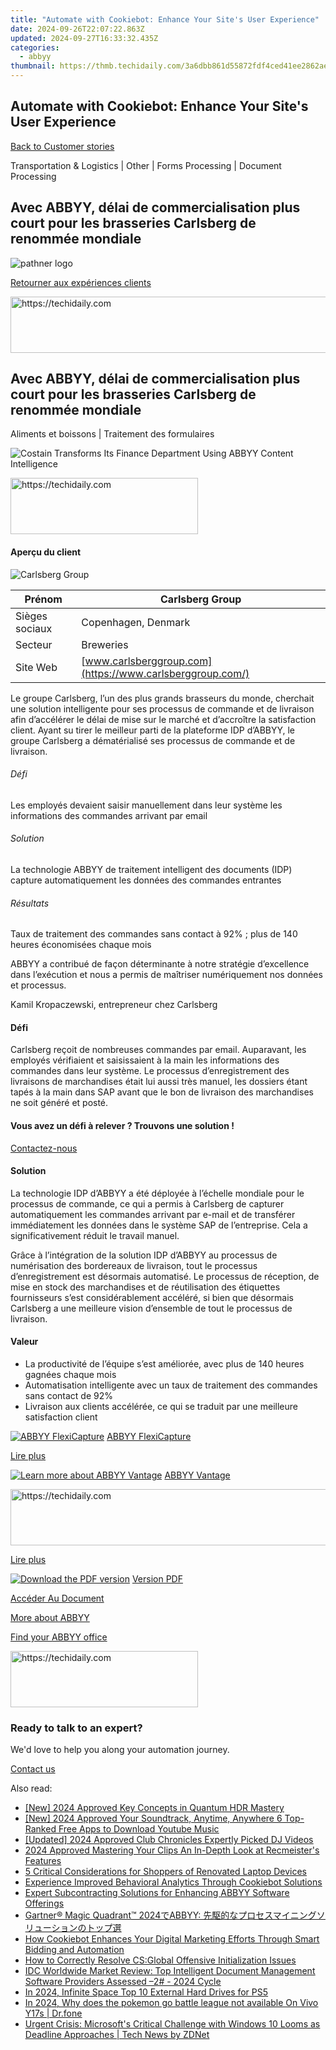 ```yaml
---
title: "Automate with Cookiebot: Enhance Your Site's User Experience"
date: 2024-09-26T22:07:22.863Z
updated: 2024-09-27T16:33:32.435Z
categories:
  - abbyy
thumbnail: https://thmb.techidaily.com/3a6dbb861d55872fdf4ced41ee2862ae3932a3822bc0678be6a1186e4efd451b.jpg
---
```


## Automate with Cookiebot: Enhance Your Site's User Experience

[Back to Customer stories](https://tools.techidaily.com/abbyy/products/)

Transportation & Logistics | Other | Forms Processing | Document Processing

## Avec ABBYY, délai de commercialisation plus court pour les brasseries Carlsberg de renommée mondiale

![pathner logo](https://content.abbyy.com/-/media/project/abbyy/abbyy/logos-white/fr/183850.png?h=40&iar=0&w=120)

[Retourner aux expériences clients](https://tools.techidaily.com/abbyy/products/)

<!-- affiliate ads begin -->
<a href="https://versadesk.pxf.io/c/5597632/1828647/21290" target="_top" id="1828647">
  <img src="//a.impactradius-go.com/display-ad/21290-1828647" border="0" alt="https://techidaily.com" width="728" height="90"/>
</a>
<img height="0" width="0" src="https://versadesk.pxf.io/i/5597632/1828647/21290" style="position:absolute;visibility:hidden;" border="0" />
<!-- affiliate ads end -->

## Avec ABBYY, délai de commercialisation plus court pour les brasseries Carlsberg de renommée mondiale 

Aliments et boissons | Traitement des formulaires 

![Costain Transforms Its Finance Department Using ABBYY Content Intelligence](https://static4.abbyy.com/abbyycommedia/36081/15063-carlsberg-556x303.png) 

<!-- affiliate ads begin -->
<a href="https://aligracehair.sjv.io/c/5597632/1972665/19272" target="_top" id="1972665">
  <img src="//a.impactradius-go.com/display-ad/19272-1972665" border="0" alt="https://techidaily.com" width="300" height="90"/>
</a>
<img height="0" width="0" src="https://aligracehair.sjv.io/i/5597632/1972665/19272" style="position:absolute;visibility:hidden;" border="0" />
<!-- affiliate ads end -->

#### Aperçu du client

![Carlsberg Group](https://static5.abbyy.com/abbyycommedia/36017/15064-logo-carlsberg-group.png) 

| Prénom         | Carlsberg Group                                           |
| -------------- | --------------------------------------------------------- |
| Sièges sociaux | Copenhagen, Denmark                                       |
| Secteur        | Breweries                                                 |
| Site Web       | [www.carlsberggroup.com](https://www.carlsberggroup.com/) |

Le groupe Carlsberg, l’un des plus grands brasseurs du monde, cherchait une solution intelligente pour ses processus de commande et de livraison afin d’accélérer le délai de mise sur le marché et d’accroître la satisfaction client. Ayant su tirer le meilleur parti de la plateforme IDP d’ABBYY, le groupe Carlsberg a dématérialisé ses processus de commande et de livraison.

###### Défi

Les employés devaient saisir manuellement dans leur système les informations des commandes arrivant par email

###### Solution

La technologie ABBYY de traitement intelligent des documents (IDP) capture automatiquement les données des commandes entrantes

###### Résultats

Taux de traitement des commandes sans contact à 92% ; plus de 140 heures économisées chaque mois

 ABBYY a contribué de façon déterminante à notre stratégie d’excellence dans l’exécution et nous a permis de maîtriser numériquement nos données et processus.

 Kamil Kropaczewski, entrepreneur chez Carlsberg

#### Défi

Carlsberg reçoit de nombreuses commandes par email. Auparavant, les employés vérifiaient et saisissaient à la main les informations des commandes dans leur système. Le processus d’enregistrement des livraisons de marchandises était lui aussi très manuel, les dossiers étant tapés à la main dans SAP avant que le bon de livraison des marchandises ne soit généré et posté.

#### Vous avez un défi à relever ? Trouvons une solution !

[Contactez-nous](https://tools.techidaily.com/abbyy/products/) 

#### Solution

La technologie IDP d’ABBYY a été déployée à l’échelle mondiale pour le processus de commande, ce qui a permis à Carlsberg de capturer automatiquement les commandes arrivant par e-mail et de transférer immédiatement les données dans le système SAP de l’entreprise. Cela a significativement réduit le travail manuel.

Grâce à l’intégration de la solution IDP d’ABBYY au processus de numérisation des bordereaux de livraison, tout le processus d’enregistrement est désormais automatisé. Le processus de réception, de mise en stock des marchandises et de réutilisation des étiquettes fournisseurs s’est considérablement accéléré, si bien que désormais Carlsberg a une meilleure vision d’ensemble de tout le processus de livraison.

#### Valeur

   * La productivité de l’équipe s’est améliorée, avec plus de 140 heures gagnées chaque mois
   * Automatisation intelligente avec un taux de traitement des commandes sans contact de 92%
   * Livraison aux clients accélérée, ce qui se traduit par une meilleure satisfaction client

[![ABBYY FlexiCapture](https://static2.abbyy.com/abbyycommedia/21380/4-flexicapture.jpg)](https://tools.techidaily.com/abbyy/products/) [ABBYY FlexiCapture](https://tools.techidaily.com/abbyy/products/) 

[Lire plus](https://tools.techidaily.com/abbyy/products/) 

[![Learn more about ABBYY Vantage](https://static2.abbyy.com/abbyycommedia/24337/mailroom_automation_360x162.jpg)](https://tools.techidaily.com/abbyy/products/) [ABBYY Vantage](https://tools.techidaily.com/abbyy/products/) 

<!-- affiliate ads begin -->
<a href="https://aligracehair.sjv.io/c/5597632/1938721/19272" target="_top" id="1938721">
  <img src="//a.impactradius-go.com/display-ad/19272-1938721" border="0" alt="https://techidaily.com" width="728" height="90"/>
</a>
<img height="0" width="0" src="https://aligracehair.sjv.io/i/5597632/1938721/19272" style="position:absolute;visibility:hidden;" border="0" />
<!-- affiliate ads end -->

[Lire plus](https://tools.techidaily.com/abbyy/products/) 

[![Download the PDF version](https://static4.abbyy.com/abbyycommedia/36083/15063-carlsberg-360x162.png)](https://static2.abbyy.com/abbyycommedia/36651/carlsberg-group-breweries-case-study-fr.pdf "Version PDF") [Version PDF](https://static2.abbyy.com/abbyycommedia/36651/carlsberg-group-breweries-case-study-fr.pdf "Version PDF") 

[Accéder Au Document](https://static2.abbyy.com/abbyycommedia/36651/carlsberg-group-breweries-case-study-fr.pdf "Version PDF") 

[More about ABBYY](https://tools.techidaily.com/abbyy/products/) 

[Find your ABBYY office](https://tools.techidaily.com/abbyy/products/) 

<!-- affiliate ads begin -->
<a href="https://aligracehair.sjv.io/c/5597632/1959707/19272" target="_top" id="1959707">
  <img src="//a.impactradius-go.com/display-ad/19272-1959707" border="0" alt="https://techidaily.com" width="300" height="90"/>
</a>
<img height="0" width="0" src="https://aligracehair.sjv.io/i/5597632/1959707/19272" style="position:absolute;visibility:hidden;" border="0" />
<!-- affiliate ads end -->

### Ready to talk to an expert?

We'd love to help you along your automation journey.

[Contact us](https://tools.techidaily.com/abbyy/products/)

<ins class="adsbygoogle"
     style="display:block"
     data-ad-format="autorelaxed"
     data-ad-client="ca-pub-7571918770474297"
     data-ad-slot="1223367746"></ins>

<ins class="adsbygoogle"
     style="display:block"
     data-ad-client="ca-pub-7571918770474297"
     data-ad-slot="8358498916"
     data-ad-format="auto"
     data-full-width-responsive="true"></ins>

<span class="atpl-alsoreadstyle">Also read:</span>
<div><ul>
<li><a href="https://fox-helps.techidaily.com/new-2024-approved-key-concepts-in-quantum-hdr-mastery/"><u>[New] 2024 Approved Key Concepts in Quantum HDR Mastery</u></a></li>
<li><a href="https://youtube-tips.techidaily.com/024-approved-your-soundtrack-anytime-anywhere-6-top-ranked-free-apps-to-download-youtube-music/"><u>[New] 2024 Approved Your Soundtrack, Anytime, Anywhere 6 Top-Ranked Free Apps to Download Youtube Music</u></a></li>
<li><a href="https://facebook-video-footage.techidaily.com/updated-2024-approved-club-chronicles-expertly-picked-dj-videos/"><u>[Updated] 2024 Approved Club Chronicles Expertly Picked DJ Videos</u></a></li>
<li><a href="https://screen-activity-recording.techidaily.com/2024-approved-mastering-your-clips-an-in-depth-look-at-recmeisters-features/"><u>2024 Approved Mastering Your Clips An In-Depth Look at Recmeister's Features</u></a></li>
<li><a href="https://tech-recovery.techidaily.com/5-critical-considerations-for-shoppers-of-renovated-laptop-devices/"><u>5 Critical Considerations for Shoppers of Renovated Laptop Devices</u></a></li>
<li><a href="https://discover-advanced.techidaily.com/experience-improved-behavioral-analytics-through-cookiebot-solutions/"><u>Experience Improved Behavioral Analytics Through Cookiebot Solutions</u></a></li>
<li><a href="https://discover-advanced.techidaily.com/expert-subcontracting-solutions-for-enhancing-abbyy-software-offerings/"><u>Expert Subcontracting Solutions for Enhancing ABBYY Software Offerings</u></a></li>
<li><a href="https://discover-advanced.techidaily.com/gartner-magic-quadrant-2024abbyy/"><u>Gartner® Magic Quadrant™ 2024でABBYY: 先駆的なプロセスマイニングソリューションのトップ選</u></a></li>
<li><a href="https://discover-advanced.techidaily.com/how-cookiebot-enhances-your-digital-marketing-efforts-through-smart-bidding-and-automation/"><u>How Cookiebot Enhances Your Digital Marketing Efforts Through Smart Bidding and Automation</u></a></li>
<li><a href="https://win-blog.techidaily.com/how-to-correctly-resolve-csglobal-offensive-initialization-issues/"><u>How to Correctly Resolve CS:Global Offensive Initialization Issues</u></a></li>
<li><a href="https://discover-advanced.techidaily.com/idc-worldwide-market-review-top-intelligent-document-management-software-providers-assessed-2-2024-cycle/"><u>IDC Worldwide Market Review: Top Intelligent Document Management Software Providers Assessed –2# - 2024 Cycle</u></a></li>
<li><a href="https://on-screen-recording.techidaily.com/in-2024-infinite-space-top-10-external-hard-drives-for-ps5/"><u>In 2024, Infinite Space Top 10 External Hard Drives for PS5</u></a></li>
<li><a href="https://change-location.techidaily.com/in-2024-why-does-the-pokemon-go-battle-league-not-available-on-vivo-y17s-drfone-by-drfone-virtual-android/"><u>In 2024, Why does the pokemon go battle league not available On Vivo Y17s | Dr.fone</u></a></li>
<li><a href="https://app-tips.techidaily.com/urgent-crisis-microsofts-critical-challenge-with-windows-10-looms-as-deadline-approaches-tech-news-by-zdnet/"><u>Urgent Crisis: Microsoft's Critical Challenge with Windows 10 Looms as Deadline Approaches | Tech News by ZDNet</u></a></li>
</ul></div>

